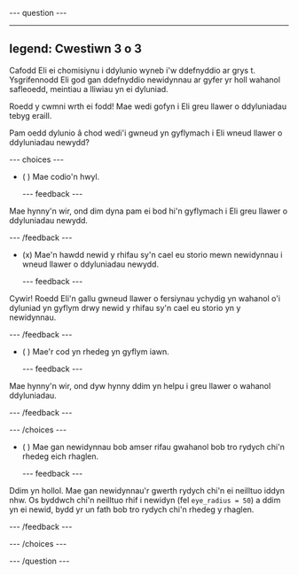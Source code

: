 
--- question ---

---
legend: Cwestiwn 3 o 3
---

Cafodd Eli ei chomisiynu i ddylunio wyneb i'w ddefnyddio ar grys t. Ysgrifennodd Eli god gan ddefnyddio newidynnau ar gyfer yr holl wahanol safleoedd, meintiau a lliwiau yn ei dyluniad.

Roedd y cwmni wrth ei fodd! Mae wedi gofyn i Eli greu llawer o ddyluniadau tebyg eraill.

Pam oedd dylunio â chod wedi'i gwneud yn gyflymach i Eli wneud llawer o ddyluniadau newydd?

--- choices ---

- ( ) Mae codio'n hwyl.

  --- feedback ---

Mae hynny'n wir, ond dim dyna pam ei bod hi'n gyflymach i Eli greu llawer o ddyluniadau newydd.

  --- /feedback ---

- (x) Mae'n hawdd newid y rhifau sy'n cael eu storio mewn newidynnau i wneud llawer o ddyluniadau newydd.

  --- feedback ---

Cywir! Roedd Eli'n gallu gwneud llawer o fersiynau ychydig yn wahanol o'i dyluniad yn gyflym drwy newid y rhifau sy'n cael eu storio yn y newidynnau.

  --- /feedback ---

- ( ) Mae'r cod yn rhedeg yn gyflym iawn.

  --- feedback ---

Mae hynny'n wir, ond dyw hynny ddim yn helpu i greu llawer o wahanol ddyluniadau.

  --- /feedback ---

--- /choices ---

- ( ) Mae gan newidynnau bob amser rifau gwahanol bob tro rydych chi'n rhedeg eich rhaglen.

  --- feedback ---

Ddim yn hollol. Mae gan newidynnau'r gwerth rydych chi'n ei neilltuo iddyn nhw. Os byddwch chi'n neilltuo rhif i newidyn (fel `eye_radius = 50`) a ddim yn ei newid, bydd yr un fath bob tro rydych chi'n rhedeg y rhaglen.

  --- /feedback ---

--- /choices ---

--- /question ---
